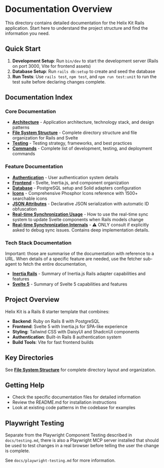 # Documentation Overview

This directory contains detailed documentation for the Helix Kit Rails application. Start here to understand the project structure and find the information you need.

## Quick Start

1. **Development Setup**: Run `bin/dev` to start the development server (Rails on port 3000, Vite for frontend assets)
2. **Database Setup**: Run `rails db:setup` to create and seed the database
3. **Run Tests**: Use `rails test`, `npm test`, and `npm run test:unit` to run the test suite before declaring changes complete.

## Documentation Index

### Core Documentation

- **[Architecture](./architecture.md)** - Application architecture, technology stack, and design patterns
- **[File System Structure](./file_system_structure.md)** - Complete directory structure and file organization for Rails and Svelte
- **[Testing](./testing.md)** - Testing strategy, frameworks, and best practices
- **[Commands](./commands.md)** - Complete list of development, testing, and deployment commands

### Feature Documentation

- **[Authentication](./authentication.md)** - User authentication system details
- **[Frontend](./frontend.md)** - Svelte, Inertia.js, and component organization
- **[Database](./database.md)** - PostgreSQL setup and Solid adapters configuration
- **[Icons](./icons.md)** - Comprehensive Phosphor Icons reference with 1500+ searchable icons
- **[JSON Attributes](./json-attributes.md)** - Declarative JSON serialization with automatic ID obfuscation
- **[Real-time Synchronization Usage](./synchronization-usage.md)** - How to use the real-time sync system to update Svelte components when Rails models change
- **[Real-time Synchronization Internals](./synchronization-internals.md)** - ⚠️ ONLY consult if explicitly asked to debug sync issues. Contains deep implementation details.

### Tech Stack Documentation

Important: those are summarise of the documentation with reference to a URL. When details of a specific feature are needed, use the fetcher sub-agent to fetch the entire documentation, 

- **[Inertia Rails](./stack/inertia-rails.md)** - Summary of Inertia.js Rails adapter capabilities and features
- **[Svelte 5](./stack/svelte-5.md)** - Summary of Svelte 5 capabilities and features

## Project Overview

Helix Kit is a Rails 8 starter template that combines:
- **Backend**: Ruby on Rails 8 with PostgreSQL
- **Frontend**: Svelte 5 with Inertia.js for SPA-like experience
- **Styling**: Tailwind CSS with DaisyUI and ShadcnUI components
- **Authentication**: Built-in Rails 8 authentication system
- **Build Tools**: Vite for fast frontend builds

## Key Directories

See **[File System Structure](./file_system_structure.md)** for complete directory layout and organization.

## Getting Help

- Check the specific documentation files for detailed information
- Review the README.md for installation instructions
- Look at existing code patterns in the codebase for examples

## Playwright Testing

Separate from the Playwright Component Testing described in `docs/testing.md`, there is also a Playwright MCP server installed that should be used to test changes in a real browser before telling the user the change is complete.

See `docs/playwright-testing.md` for more information.